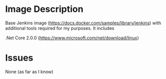 # Image Description
Base Jenkins image (https://docs.docker.com/samples/library/jenkins) with additional tools required for my purposes. It includes

   .Net Core 2.0.0 (https://www.microsoft.com/net/download/linux)

# Issues
None (as far as I know)